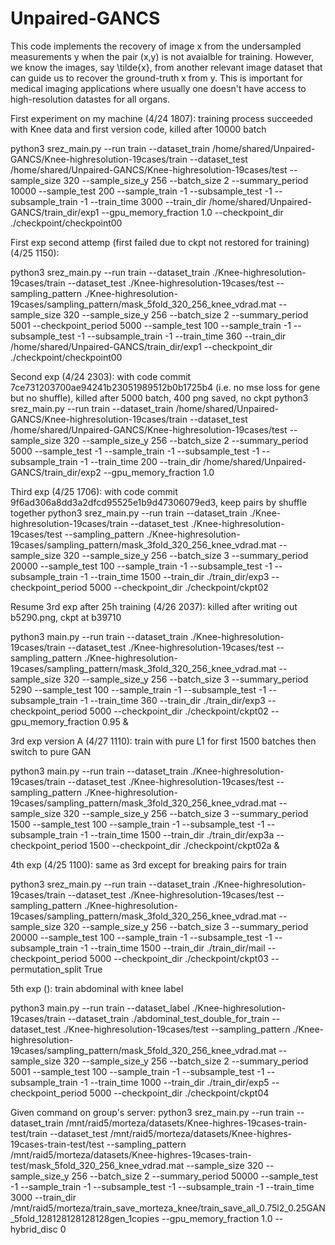 # Unpaired-GANCS
This code implements the recovery of image x from the undersampled measurements y when the pair (x,y) is not avaialble for training. However, we know the images, say \tilde{x}, from another relevant image dataset that can guide us to recover the ground-truth x from y. This is important for medical imaging applications where usually one doesn't have access to high-resolution datastes for all organs. 

First experiment on my machine (4/24 1807): training process succeeded with Knee data and first version code, killed after 10000 batch

python3 srez_main.py --run train --dataset_train /home/shared/Unpaired-GANCS/Knee-highresolution-19cases/train --dataset_test /home/shared/Unpaired-GANCS/Knee-highresolution-19cases/test  --sample_size 320 --sample_size_y 256 --batch_size 2 --summary_period 10000 --sample_test 200 --sample_train -1 --subsample_test -1 --subsample_train -1 --train_time 3000 --train_dir /home/shared/Unpaired-GANCS/train_dir/exp1 --gpu_memory_fraction 1.0 --checkpoint_dir ./checkpoint/checkpoint00


First exp second attemp (first failed due to ckpt not restored for training) (4/25 1150): 

python3 srez_main.py --run train --dataset_train ./Knee-highresolution-19cases/train --dataset_test ./Knee-highresolution-19cases/test --sampling_pattern ./Knee-highresolution-19cases/sampling_pattern/mask_5fold_320_256_knee_vdrad.mat --sample_size 320 --sample_size_y 256 --batch_size 2 --summary_period 5001 --checkpoint_period 5000 --sample_test 100 --sample_train -1 --subsample_test -1 --subsample_train -1 --train_time 360 --train_dir /home/shared/Unpaired-GANCS/train_dir/exp1  --checkpoint_dir ./checkpoint/checkpoint00


Second exp (4/24 2303): with code commit 7ce731203700ae94241b23051989512b0b1725b4 (i.e. no mse loss for gene but no shuffle), killed after 5000 batch, 400 png saved, no ckpt
python3 srez_main.py --run train --dataset_train /home/shared/Unpaired-GANCS/Knee-highresolution-19cases/train --dataset_test /home/shared/Unpaired-GANCS/Knee-highresolution-19cases/test --sample_size 320 --sample_size_y 256 --batch_size 2 --summary_period 5000 --sample_test -1 --sample_train -1 --subsample_test -1 --subsample_train -1 --train_time 200 --train_dir /home/shared/Unpaired-GANCS/train_dir/exp2 --gpu_memory_fraction 1.0 


Third exp (4/25 1706): with code commit 9f6ad306a8dd3a2dfcd95525e1b9d47306079ed3, keep pairs by shuffle together
python3 srez_main.py --run train --dataset_train ./Knee-highresolution-19cases/train --dataset_test ./Knee-highresolution-19cases/test --sampling_pattern ./Knee-highresolution-19cases/sampling_pattern/mask_3fold_320_256_knee_vdrad.mat --sample_size 320 --sample_size_y 256 --batch_size 3 --summary_period 20000 --sample_test 100 --sample_train -1 --subsample_test -1 --subsample_train -1 --train_time 1500 --train_dir ./train_dir/exp3  --checkpoint_period 5000 --checkpoint_dir ./checkpoint/ckpt02


Resume 3rd exp after 25h training (4/26 2037): killed after writing out b5290.png, ckpt at b39710

python3 main.py --run train --dataset_train ./Knee-highresolution-19cases/train --dataset_test ./Knee-highresolution-19cases/test --sampling_pattern ./Knee-highresolution-19cases/sampling_pattern/mask_3fold_320_256_knee_vdrad.mat --sample_size 320 --sample_size_y 256 --batch_size 3 --summary_period 5290 --sample_test 100 --sample_train -1 --subsample_test -1 --subsample_train -1 --train_time 360 --train_dir ./train_dir/exp3  --checkpoint_period 5000 --checkpoint_dir ./checkpoint/ckpt02 --gpu_memory_fraction 0.95 &


3rd exp version A (4/27 1110): train with pure L1 for first 1500 batches then switch to pure GAN

python3 main.py --run train --dataset_train ./Knee-highresolution-19cases/train --dataset_test ./Knee-highresolution-19cases/test --sampling_pattern ./Knee-highresolution-19cases/sampling_pattern/mask_3fold_320_256_knee_vdrad.mat --sample_size 320 --sample_size_y 256 --batch_size 3 --summary_period 1500 --sample_test 100 --sample_train -1 --subsample_test -1 --subsample_train -1 --train_time 1500 --train_dir ./train_dir/exp3a --checkpoint_period 1500 --checkpoint_dir ./checkpoint/ckpt02a &


4th exp (4/25 1100): same as 3rd except for breaking pairs for train

python3 srez_main.py --run train --dataset_train ./Knee-highresolution-19cases/train --dataset_test ./Knee-highresolution-19cases/test --sampling_pattern ./Knee-highresolution-19cases/sampling_pattern/mask_3fold_320_256_knee_vdrad.mat --sample_size 320 --sample_size_y 256 --batch_size 3 --summary_period 20000 --sample_test 100 --sample_train -1 --subsample_test -1 --subsample_train -1 --train_time 1500 --train_dir ./train_dir/mail  --checkpoint_period 5000 --checkpoint_dir ./checkpoint/ckpt03 --permutation_split True


5th exp (): train abdominal with knee label

python3 main.py --run train --dataset_label ./Knee-highresolution-19cases/train --dataset_train ./abdominal_test_double_for_train --dataset_test ./Knee-highresolution-19cases/test --sampling_pattern ./Knee-highresolution-19cases/sampling_pattern/mask_5fold_320_256_knee_vdrad.mat --sample_size 320 --sample_size_y 256 --batch_size 2 --summary_period 5001 --sample_test 100 --sample_train -1 --subsample_test -1 --subsample_train -1 --train_time 1000 --train_dir ./train_dir/exp5  --checkpoint_period 5000 --checkpoint_dir ./checkpoint/ckpt04


Given command on group's server: python3 srez_main.py --run train --dataset_train /mnt/raid5/morteza/datasets/Knee-highres-19cases-train-test/train --dataset_test /mnt/raid5/morteza/datasets/Knee-highres-19cases-train-test/test --sampling_pattern /mnt/raid5/morteza/datasets/Knee-highres-19cases-train-test/mask_5fold_320_256_knee_vdrad.mat --sample_size 320 --sample_size_y 256 --batch_size 2 --summary_period 50000 --sample_test -1 --sample_train -1 --subsample_test -1 --subsample_train -1 --train_time 3000 --train_dir /mnt/raid5/morteza/train_save_morteza_knee/train_save_all_0.75l2_0.25GAN_5fold_128128128128128gen_1copies --gpu_memory_fraction 1.0 --hybrid_disc 0
